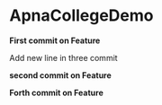 # ApnaCollegeDemo
<B>First commit on Feature</B>
<p>Add new line in three commit</p>
<p><B>second commit on Feature</B></p>
<p><B>Forth commit on Feature</B></p>